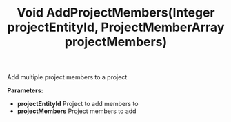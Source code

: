 ﻿---
uid: crmscript_ref_NSProjectAgent_AddProjectMembers
title: Void AddProjectMembers(Integer projectEntityId, ProjectMemberArray projectMembers)
intellisense: NSProjectAgent.AddProjectMembers
keywords: NSProjectAgent, AddProjectMembers
so.topic: reference
---

Add multiple project members to a project

**Parameters:**
 - **projectEntityId** Project to add members to
 - **projectMembers** Project members to add
